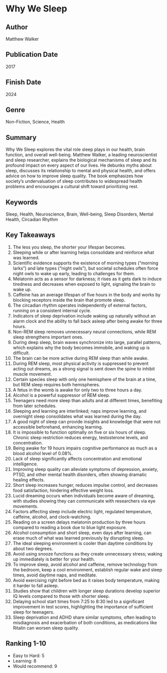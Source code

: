 # Why We Sleep

## Author
Matthew Walker

## Publication Date
2017

## Finish Date
2024

## Genre
Non-Fiction, Science, Health

## Summary
Why We Sleep explores the vital role sleep plays in our health, brain function, and overall well-being. Matthew Walker, a leading neuroscientist and sleep researcher, explains the biological mechanisms of sleep and its profound impact on every aspect of our lives. He debunks myths about sleep, discusses its relationship to mental and physical health, and offers advice on how to improve sleep quality. The book emphasizes how society’s undervaluation of sleep contributes to widespread health problems and encourages a cultural shift toward prioritizing rest.

## Keywords
Sleep, Health, Neuroscience, Brain, Well-being, Sleep Disorders, Mental Health, Circadian Rhythm

## Key Takeaways

1. The less you sleep, the shorter your lifespan becomes.
2. Sleeping while or after learning helps consolidate and reinforce what was learned.
3. Scientific evidence supports the existence of morning types (“morning larks”) and late types (“night owls”), but societal schedules often force night owls to wake up early, leading to challenges for them.
4. Melatonin acts as a sensor for darkness; it rises as it gets dark to induce tiredness and decreases when exposed to light, signaling the brain to wake up.
5. Caffeine has an average lifespan of five hours in the body and works by blocking receptors inside the brain that promote sleep.
6. The circadian rhythm operates independently of external factors, running on a consistent internal cycle.
7. Indicators of sleep deprivation include waking up naturally without an alarm clock and the ability to fall back asleep after being awake for three hours.
8. Non-REM sleep removes unnecessary neural connections, while REM sleep strengthens important ones.
9. During deep sleep, brain waves synchronize into large, parallel patterns, which explains why the body becomes immobile, and waking up is difficult.
10. The brain can be more active during REM sleep than while awake.
11. During REM sleep, most physical activity is suppressed to prevent acting out dreams, as a strong signal is sent down the spine to inhibit muscle movement.
12. Certain species sleep with only one hemisphere of the brain at a time, but REM sleep requires both hemispheres.
13. A fetus in the womb is awake for only two to three hours a day.
14. Alcohol is a powerful suppressor of REM sleep.
15. Teenagers need more sleep than adults and at different times, benefiting from later schedules.
16. Sleeping and learning are interlinked; naps improve learning, and overnight sleep consolidates what was learned during the day.
17. A good night of sleep can provide insights and knowledge that were not accessible beforehand, enhancing learning.
18. It is impossible to function optimally on five or six hours of sleep. Chronic sleep restriction reduces energy, testosterone levels, and concentration.
19. Being awake for 19 hours impairs cognitive performance as much as a blood alcohol level of 0.08%.
20. Lack of sleep significantly affects concentration and emotional intelligence.
21. Improving sleep quality can alleviate symptoms of depression, anxiety, PTSD, and other mental health disorders, often showing dramatic healing effects.
22. Short sleep increases hunger, reduces impulse control, and decreases food satisfaction, hindering effective weight loss.
23. Lucid dreaming occurs when individuals become aware of dreaming, with studies showing they can communicate with researchers via eye movements.
24. Factors affecting sleep include electric light, regulated temperature, caffeine, alcohol, and clock-watching.
25. Reading on a screen delays melatonin production by three hours compared to reading a book due to blue light exposure.
26. Alcohol consumption and short sleep, even days after learning, can erase much of what was learned previously by disrupting sleep.
27. The ideal sleeping environment is cooler than daytime conditions by about two degrees.
28. Avoid using snooze functions as they create unnecessary stress; waking up immediately is better for your health.
29. To improve sleep, avoid alcohol and caffeine, remove technology from the bedroom, keep a cool environment, establish regular wake and sleep times, avoid daytime naps, and meditate.
30. Avoid exercising right before bed as it raises body temperature, making it harder to fall asleep.
31. Studies show that children with longer sleep durations develop superior IQ levels compared to those with shorter sleep.
32. Delaying school start times from 7:25 to 8:30 led to a significant improvement in test scores, highlighting the importance of sufficient sleep for teenagers.
33. Sleep deprivation and ADHD share similar symptoms, often leading to misdiagnosis and exacerbation of both conditions, as medications like Ritalin can worsen sleep quality.

## Ranking 1-10
- Easy to Hard: 5
- Learning: 8
- Would recommend: 9

